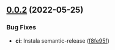 ## [0.0.2](https://github.com/wesleyschneider/cwi-talk-semantic-release/compare/v0.0.1...v0.0.2) (2022-05-25)


### Bug Fixes

* **ci:** Instala semantic-release ([f8fe95f](https://github.com/wesleyschneider/cwi-talk-semantic-release/commit/f8fe95f07f082223c73c6b40ed85bc29b3f47a7e))
